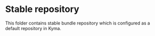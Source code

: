 # Stable repository

This folder contains stable bundle repository which is configured as a default repository in Kyma.

